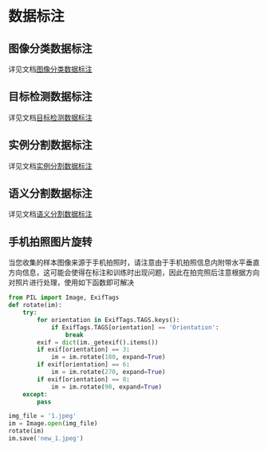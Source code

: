 # 数据标注

## 图像分类数据标注

详见文档[图像分类数据标注](classification.md)

## 目标检测数据标注

详见文档[目标检测数据标注](object_detection.md)

## 实例分割数据标注

详见文档[实例分割数据标注](instance_segmentation.md)

## 语义分割数据标注

详见文档[语义分割数据标注](semantic_segmentation.md)

## 手机拍照图片旋转

当您收集的样本图像来源于手机拍照时，请注意由于手机拍照信息内附带水平垂直方向信息，这可能会使得在标注和训练时出现问题，因此在拍完照后注意根据方向对照片进行处理，使用如下函数即可解决
```python
from PIL import Image, ExifTags
def rotate(im):
    try:
        for orientation in ExifTags.TAGS.keys():
            if ExifTags.TAGS[orientation] == 'Orientation':
                break
        exif = dict(im._getexif().items())
        if exif[orientation] == 3:
            im = im.rotate(180, expand=True)
        if exif[orientation] == 6:
            im = im.rotate(270, expand=True)
        if exif[orientation] == 8:
            im = im.rotate(90, expand=True)
    except:
        pass

img_file = '1.jpeg'
im = Image.open(img_file)
rotate(im)
im.save('new_1.jpeg')
```
